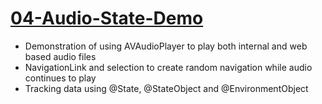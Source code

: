 # [04-Audio-State-Demo](https://github.com/mobilelabclass-itp/04-Audio-State-Demo)

- Demonstration of using AVAudioPlayer to play both internal and web based audio files
- NavigationLink and selection to create random navigation while audio continues to play
- Tracking data using @State, @StateObject and @EnvironmentObject

